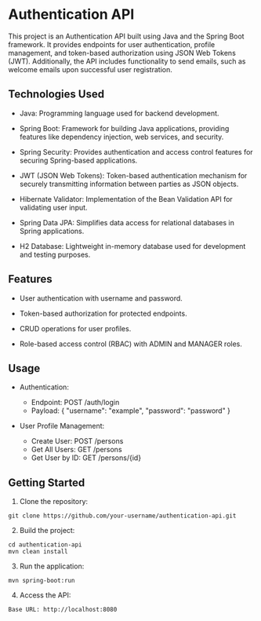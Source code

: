 # Authentication API

This project is an Authentication API built using Java and the Spring Boot framework.
It provides endpoints for user authentication, profile management, and token-based
authorization using JSON Web Tokens (JWT). Additionally, the API includes functionality
to send emails, such as welcome emails upon successful user registration.

## Technologies Used

- Java: Programming language used for backend development.

- Spring Boot: Framework for building Java applications, providing features like dependency injection, web services, and security.

- Spring Security: Provides authentication and access control features for securing Spring-based applications.

- JWT (JSON Web Tokens): Token-based authentication mechanism for securely transmitting information between parties as JSON objects.

- Hibernate Validator: Implementation of the Bean Validation API for validating user input.

- Spring Data JPA: Simplifies data access for relational databases in Spring applications.

- H2 Database: Lightweight in-memory database used for development and testing purposes.

## Features

- User authentication with username and password.

- Token-based authorization for protected endpoints.

- CRUD operations for user profiles.

- Role-based access control (RBAC) with ADMIN and MANAGER roles.

## Usage
  
- Authentication:
    - Endpoint: POST /auth/login
    - Payload: { "username": "example", "password": "password" }


- User Profile Management:
    - Create User: POST /persons
    - Get All Users: GET /persons
    - Get User by ID: GET /persons/{id}

## Getting Started

1. Clone the repository:
```
git clone https://github.com/your-username/authentication-api.git
```

2. Build the project:
```
cd authentication-api
mvn clean install
```

3. Run the application:
```
mvn spring-boot:run
```

4. Access the API:
```
Base URL: http://localhost:8080
```